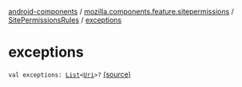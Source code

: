 [android-components](../../index.md) / [mozilla.components.feature.sitepermissions](../index.md) / [SitePermissionsRules](index.md) / [exceptions](./exceptions.md)

# exceptions

`val exceptions: `[`List`](https://kotlinlang.org/api/latest/jvm/stdlib/kotlin.collections/-list/index.html)`<`[`Uri`](https://developer.android.com/reference/android/net/Uri.html)`>?` [(source)](https://github.com/mozilla-mobile/android-components/blob/master/components/feature/sitepermissions/src/main/java/mozilla/components/feature/sitepermissions/SitePermissionsRules.kt#L21)
